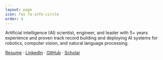 ```yaml
---
layout: page
icon: fas fa-info-circle
order: 4
---
```


Artificial intelligence (AI) scientist, engineer, and leader with 5+ years experience and proven track
record building and deploying AI systems for robotics, computer vision, and natural language processing.

[Resume](../assets/docs/DylanRandleResume.pdf) · [LinkedIn](https://linkedin.com/in/dylanrandle/) · [GitHub](https://github.com/dylanrandle) · [Scholar](https://scholar.google.com/citations?user=62z1l9cAAAAJ)